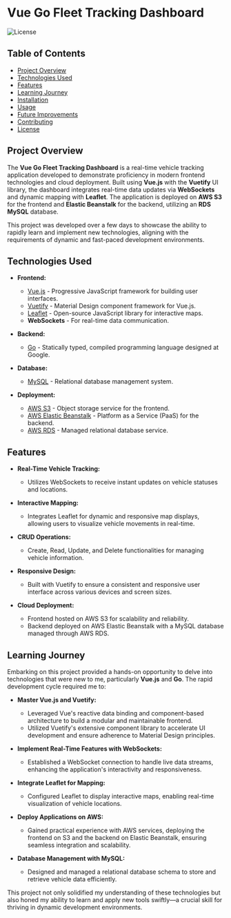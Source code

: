 # Vue Go Fleet Tracking Dashboard

![License](https://img.shields.io/badge/license-MIT-blue.svg)

## **Table of Contents**
- [Project Overview](#project-overview)
- [Technologies Used](#technologies-used)
- [Features](#features)
- [Learning Journey](#learning-journey)
- [Installation](#installation)
- [Usage](#usage)
- [Future Improvements](#future-improvements)
- [Contributing](#contributing)
- [License](#license)

## **Project Overview**
The **Vue Go Fleet Tracking Dashboard** is a real-time vehicle tracking application developed to demonstrate proficiency in modern frontend technologies and cloud deployment. Built using **Vue.js** with the **Vuetify** UI library, the dashboard integrates real-time data updates via **WebSockets** and dynamic mapping with **Leaflet**. The application is deployed on **AWS S3** for the frontend and **Elastic Beanstalk** for the backend, utilizing an **RDS MySQL** database.

This project was developed over a few days to showcase the ability to rapidly learn and implement new technologies, aligning with the requirements of dynamic and fast-paced development environments.

## **Technologies Used**
- **Frontend:**
  - [Vue.js](https://vuejs.org/) - Progressive JavaScript framework for building user interfaces.
  - [Vuetify](https://vuetifyjs.com/) - Material Design component framework for Vue.js.
  - [Leaflet](https://leafletjs.com/) - Open-source JavaScript library for interactive maps.
  - **WebSockets** - For real-time data communication.
  
- **Backend:**
  - [Go](https://golang.org/) - Statically typed, compiled programming language designed at Google.
  
- **Database:**
  - [MySQL](https://www.mysql.com/) - Relational database management system.
  
- **Deployment:**
  - [AWS S3](https://aws.amazon.com/s3/) - Object storage service for the frontend.
  - [AWS Elastic Beanstalk](https://aws.amazon.com/elasticbeanstalk/) - Platform as a Service (PaaS) for the backend.
  - [AWS RDS](https://aws.amazon.com/rds/) - Managed relational database service.

## **Features**
- **Real-Time Vehicle Tracking:**
  - Utilizes WebSockets to receive instant updates on vehicle statuses and locations.
  
- **Interactive Mapping:**
  - Integrates Leaflet for dynamic and responsive map displays, allowing users to visualize vehicle movements in real-time.
  
- **CRUD Operations:**
  - Create, Read, Update, and Delete functionalities for managing vehicle information.
  
- **Responsive Design:**
  - Built with Vuetify to ensure a consistent and responsive user interface across various devices and screen sizes.
  
- **Cloud Deployment:**
  - Frontend hosted on AWS S3 for scalability and reliability.
  - Backend deployed on AWS Elastic Beanstalk with a MySQL database managed through AWS RDS.

## **Learning Journey**
Embarking on this project provided a hands-on opportunity to delve into technologies that were new to me, particularly **Vue.js** and **Go**. The rapid development cycle required me to:
- **Master Vue.js and Vuetify:**
  - Leveraged Vue's reactive data binding and component-based architecture to build a modular and maintainable frontend.
  - Utilized Vuetify's extensive component library to accelerate UI development and ensure adherence to Material Design principles.
  
- **Implement Real-Time Features with WebSockets:**
  - Established a WebSocket connection to handle live data streams, enhancing the application's interactivity and responsiveness.
  
- **Integrate Leaflet for Mapping:**
  - Configured Leaflet to display interactive maps, enabling real-time visualization of vehicle locations.
  
- **Deploy Applications on AWS:**
  - Gained practical experience with AWS services, deploying the frontend on S3 and the backend on Elastic Beanstalk, ensuring seamless integration and scalability.
  
- **Database Management with MySQL:**
  - Designed and managed a relational database schema to store and retrieve vehicle data efficiently.

This project not only solidified my understanding of these technologies but also honed my ability to learn and apply new tools swiftly—a crucial skill for thriving in dynamic development environments.
